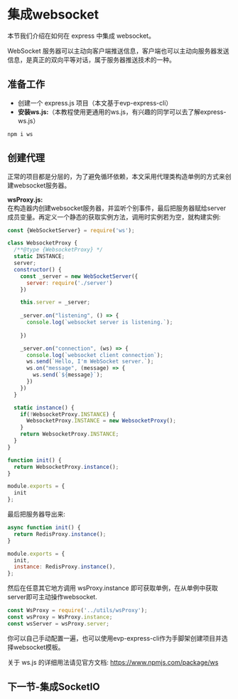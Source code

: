 # 集成websocket

本节我们介绍在如何在 express 中集成 websocket。

WebSocket 服务器可以主动向客户端推送信息，客户端也可以主动向服务器发送信息，是真正的双向平等对话，属于服务器推送技术的一种。

## 准备工作

- 创建一个 express.js 项目（本文基于evp-express-cli）
- **安装ws.js:**（本教程使用更通用的ws.js，有兴趣的同学可以去了解express-ws.js）
```console
npm i ws
```

## 创建代理

正常的项目都是分层的，为了避免循环依赖，本文采用代理类构造单例的方式来创建websocket服务器。

**wsProxy.js:**  
在构造器内创建websocket服务器，并监听个别事件，最后把服务器赋给server成员变量。再定义一个静态的获取实例方法，调用时实例若为空，就构建实例:
```js
const {WebSocketServer} = require('ws');

class WebsocketProxy {
  /**@type {WebsocketProxy} */
  static INSTANCE;
  server;
  constructor() {
    const _server = new WebSocketServer({
      server: require('./server')
    })

    this.server = _server;
    
    _server.on("listening", () => {
      console.log(`websocket server is listening.`);
      
    })

    _server.on("connection", (ws) => {
      console.log(`websocket client connection`);
      ws.send(`Hello, I'm WebSocket server.`);
      ws.on("message", (message) => {
        ws.send(`${message}`);
      })
    })
  }

  static instance() {
    if(!WebsocketProxy.INSTANCE) {
      WebsocketProxy.INSTANCE = new WebsocketProxy();
    }
    return WebsocketProxy.INSTANCE;
  }
}

function init() {
  return WebsocketProxy.instance();
}

module.exports = {
  init
};
```

最后把服务器导出来:
```js
async function init() {
  return RedisProxy.instance();
}

module.exports = {
  init,
  instance: RedisProxy.instance(),
};
```

然后在任意其它地方调用 wsProxy.instance 即可获取单例，在从单例中获取server即可主动操作websocket.
```js
const WsProxy = require('../utils/wsProxy');
const wsProxy = WsProxy.instance;
const wsServer = wsProxy.server;
```

你可以自己手动配置一遍，也可以使用evp-express-cli作为手脚架创建项目并选择websocket模板。

关于 ws.js 的详细用法请见官方文档: <https://www.npmjs.com/package/ws>

## 下一节-集成SocketIO